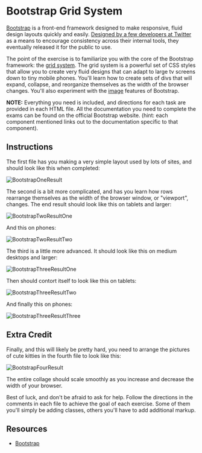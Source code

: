 # Bootstrap Grid System


[Bootstrap](http://getbootstrap.com/) is a front-end framework designed to make responsive, fluid design layouts quickly and easily. [Designed by a few developers at Twitter](http://en.wikipedia.org/wiki/Bootstrap_%28front-end_framework%29) as a means to encourage consistency across their internal tools, they eventually released it for the public to use.

The point of the exercise is to familiarize you with the core of the Bootstrap framework: the [grid system](http://getbootstrap.com/css/#grid). The grid system is a powerful set of CSS styles that allow you to create very fluid designs that can adapt to large tv screens down to tiny mobile phones. You'll learn how to create sets of divs that will expand, collapse, and reorganize themselves as the width of the browser changes. You'll also experiment with the [image](http://getbootstrap.com/css/#images) features of Bootstrap.

__NOTE:__ Everything you need is included, and directions for each task are provided in each HTML file. All the documentation you need to complete the exams can be found on the official Bootstrap website. (hint: each component mentioned links out to the documentation specific to that component).

## Instructions
The first file has you making a very simple layout used by lots of sites, and should look like this when completed:

![BootstrapOneResult](http://i.imgur.com/nWtJwQo.png)

The second is a bit more complicated, and has you learn how rows rearrange themselves as the width of the browser window, or "viewport", changes. The end result should look like this on tablets and larger:

![BootstrapTwoResultOne](http://i.imgur.com/mavFmPi.png)

And this on phones:

![BootstrapTwoResultTwo](http://i.imgur.com/QYBorfc.png)

The third is a little more advanced. It should look like this on medium desktops and larger:

![BootstrapThreeResultOne](http://i.imgur.com/quecul2.png)

Then should contort itself to look like this on tablets:

![BootstrapThreeResultTwo](http://i.imgur.com/yvRyT3L.png)

And finally this on phones:

![BootstrapThreeResultThree](http://i.imgur.com/jZNkETW.png)

## Extra Credit
Finally, and this will likely be pretty hard, you need to arrange the pictures of cute kitties in the fourth file to look like this:

![BootstrapFourResult](http://i.imgur.com/RQbrUw2.png)

The entire collage should scale smoothly as you increase and decrease the width of your browser.

Best of luck, and don't be afraid to ask for help. Follow the directions in the comments in each file to achieve the goal of each exercise. Some of them you'll simply be adding classes, others you'll have to add additional markup.

## Resources
 - [Bootstrap](http://getbootstrap.com/)